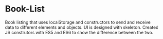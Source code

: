 # Book-List
Book listing that uses localStorage and constructors to send and receive data to different elements and objects. UI is designed with skeleton. Created JS construtors with ES5 and ES6 to show the difference between the two.
